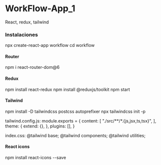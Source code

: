# WorkFlow-App_1
React, redux, tailwind

### Instalaciones
npx create-react-app workflow
cd workflow

#### Router
npm i react-router-dom@6

#### Redux
npm install react-redux
npm install @reduxjs/toolkit
npm start

#### Tailwind
npm install -D tailwindcss postcss autoprefixer
npx tailwindcss init -p

tailwind.config.js:
module.exports = {
  content: [
    "./src/**/*.{js,jsx,ts,tsx}",
  ],
  theme: {
    extend: {},
  },
  plugins: [],
}

index.css:
@tailwind base;
@tailwind components;
@tailwind utilities;

#### React icons
npm install react-icons --save
